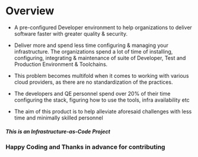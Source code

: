 # Overview

- A pre-configured Developer environment to help organizations to deliver software faster with greater quality & security.

- Deliver more and spend less time configuring & managing your infrastructure. The organizations spend a lot of time of installing, configuring, integrating & maintenance of suite of Developer, Test and Production Environment & Toolchains.

- This problem becomes multifold when it comes to working with various cloud providers, as there are no standardization of the practices.

- The developers and QE personnel spend over 20% of their time configuring the stack, figuring how to use the tools, infra availability etc

- The aim of this product is to help alleviate aforesaid challenges with less time and minimally skilled personnel
##### This is an Infrastructure-as-Code Project
### Happy Coding and Thanks in advance for contributing
